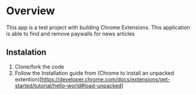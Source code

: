 # Overview
This app is a test project with building Chrome Extensions. This application is able to find and remove paywalls for news articles

## Instalation
1. Clone/fork the code
2. Follow the Installation guide from (Chrome to install an unpacked extention)[https://developer.chrome.com/docs/extensions/get-started/tutorial/hello-world#load-unpacked]
